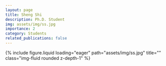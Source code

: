 ```yaml
---
layout: page
title: Sheng Shi
description: Ph.D. Student
img: assets/img/ss.jpg
importance: 2
category: Students
related_publications: false
---
```




<div class="row">
    <div class="col-sm-8 mt-3 mt-md-0">
        <!-- <p>Email: ss20@m.fudan.edu.cn</p> -->
        <!-- <p>Ph.D. Student</p> -->
    </div>
    <div class="col-sm-4 mt-3 mt-md-0">
        {% include figure.liquid loading="eager" path="assets/img/ss.jpg" title="" class="img-fluid rounded z-depth-1" %}
    </div>
</div>
